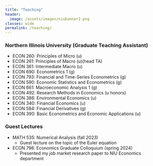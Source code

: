 ```yaml
---
title: "Teaching"
header:
  image: /assets/images/niubanner2.png
classes: wide
permalink: /teaching/
---
```



### Northern Illinois University (Graduate Teaching Assistant)
- ECON 260: Principles of Micro (u)
- ECON 261: Principles of Macro (u)(head TA)
- ECON 361: Intermediate Macro (u)
- ECON 690: Econometrics 1 (g)
- ECON 793: Financial and Time-Series Econometrics (g)
- ECON 590: Economic Statistics and Econometrics (g)
- ECON 661: Macroeconomic Analysis 1 (g)
- ECON 492: Research Methods in Economics (u honors)
- ECON 386: Environmental Economics (u)
- ECON 340: Financial Economics (u)
- ECON 584: Financial Derivatives (g)
- ECON 390: Basic Econometrics and Economic Applications (u)

 

### Guest Lectures
 - MATH 535: Numerical Analysis (fall 2023)  
    - Guest lecture on the topic of the Euler equation
-  ECON 798: Economics Graduate Colloquium (spring 2024)  
    - Presented my job market research paper to NIU Economics department  
